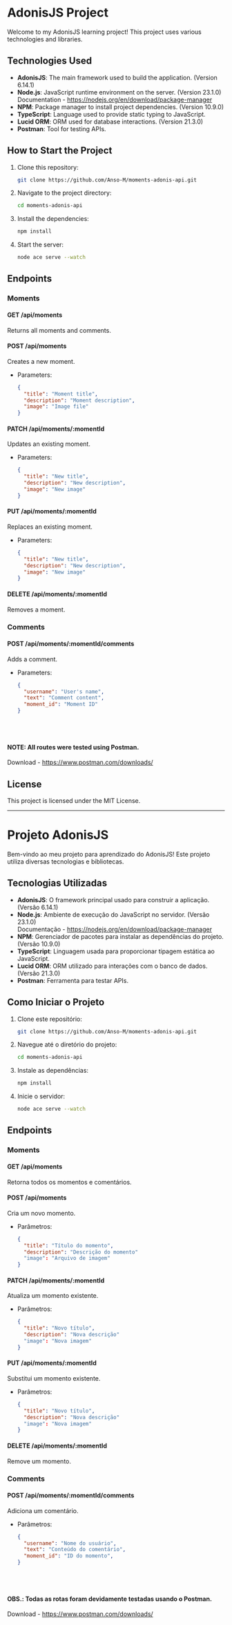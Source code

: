 # AdonisJS Project

Welcome to my AdonisJS learning project! This project uses various technologies and libraries.

## Technologies Used

- **AdonisJS**: The main framework used to build the application. (Version 6.14.1)
- **Node.js**: JavaScript runtime environment on the server. (Version 23.1.0) <br>
  Documentation - https://nodejs.org/en/download/package-manager
- **NPM**: Package manager to install project dependencies. (Version 10.9.0)
- **TypeScript**: Language used to provide static typing to JavaScript.
- **Lucid ORM**: ORM used for database interactions. (Version 21.3.0)
- **Postman**: Tool for testing APIs.

## How to Start the Project

1. Clone this repository:
   ```sh
   git clone https://github.com/Anso-M/moments-adonis-api.git
   ```

2. Navigate to the project directory:
   ```sh
   cd moments-adonis-api
   ```

3. Install the dependencies:
   ```sh
   npm install
   ```

4. Start the server:
   ```sh
   node ace serve --watch
   ```

## Endpoints

### Moments

#### GET /api/moments
Returns all moments and comments.

#### POST /api/moments
Creates a new moment.
- Parameters:
  ```json
  {
    "title": "Moment title",
    "description": "Moment description",
    "image": "Image file"
  }
  ```

#### PATCH /api/moments/:momentId
Updates an existing moment.
- Parameters:
  ```json
  {
    "title": "New title",
    "description": "New description",
    "image": "New image"
  }
  ```

#### PUT /api/moments/:momentId
Replaces an existing moment.
- Parameters:
  ```json
  {
    "title": "New title",
    "description": "New description",
    "image": "New image"
  }
  ```

#### DELETE /api/moments/:momentId
Removes a moment.

### Comments

#### POST /api/moments/:momentId/comments
Adds a comment.
- Parameters:
  ```json
  {
    "username": "User's name",
    "text": "Comment content",
    "moment_id": "Moment ID"
  }
  ```
<br> </br>
#### NOTE: All routes were tested using Postman.
Download - https://www.postman.com/downloads/

## License

This project is licensed under the MIT License.

---

# Projeto AdonisJS

Bem-vindo ao meu projeto para aprendizado do AdonisJS! Este projeto utiliza diversas tecnologias e bibliotecas.

## Tecnologias Utilizadas

- **AdonisJS**: O framework principal usado para construir a aplicação. (Versão 6.14.1)
- **Node.js**: Ambiente de execução do JavaScript no servidor. (Versão 23.1.0) <br>
  Documentação - https://nodejs.org/en/download/package-manager
- **NPM**: Gerenciador de pacotes para instalar as dependências do projeto. (Versão 10.9.0)
- **TypeScript**: Linguagem usada para proporcionar tipagem estática ao JavaScript.
- **Lucid ORM**: ORM utilizado para interações com o banco de dados. (Versão 21.3.0)
- **Postman**: Ferramenta para testar APIs.

## Como Iniciar o Projeto

1. Clone este repositório:
   ```sh
   git clone https://github.com/Anso-M/moments-adonis-api.git
   ```

2. Navegue até o diretório do projeto:
   ```sh
   cd moments-adonis-api
   ```

3. Instale as dependências:
   ```sh
   npm install
   ```

4. Inicie o servidor:
   ```sh
   node ace serve --watch
   ```

## Endpoints

### Moments

#### GET /api/moments
Retorna todos os momentos e comentários.

#### POST /api/moments
Cria um novo momento.
- Parâmetros:
  ```json
  {
    "title": "Título do momento",
    "description": "Descrição do momento"
    "image": "Arquivo de imagem"
  }
  ```

#### PATCH /api/moments/:momentId
Atualiza um momento existente.
- Parâmetros:
  ```json
  {
    "title": "Novo título",
    "description": "Nova descrição"
    "image": "Nova imagem"
  }
  ```

#### PUT /api/moments/:momentId
Substitui um momento existente.
- Parâmetros:
  ```json
  {
    "title": "Novo título",
    "description": "Nova descrição"
    "image": "Nova imagem"
  }
  ```

#### DELETE /api/moments/:momentId
Remove um momento.

### Comments

#### POST /api/moments/:momentId/comments
Adiciona um comentário.
- Parâmetros:
  ```json
  {
    "username": "Nome do usuário",
    "text": "Conteúdo do comentário",
    "moment_id": "ID do momento",
  }
  ```
<br> </br>
#### OBS.: Todas as rotas foram devidamente testadas usando o Postman.
Download - https://www.postman.com/downloads/
